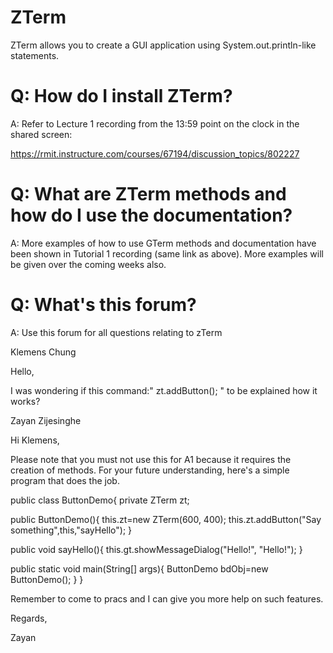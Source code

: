 # ZTerm
ZTerm allows you to create a GUI application using System.out.println-like statements.

# Q: How do I install ZTerm?

A: Refer to Lecture 1 recording from the 13:59 point on the clock in the shared screen:

https://rmit.instructure.com/courses/67194/discussion_topics/802227

 

# Q: What are ZTerm methods and how do I use the documentation?

A: More examples of how to use GTerm methods and documentation have been shown in Tutorial 1 recording (same link as above). More examples will be given over the coming weeks also.

 

# Q: What's this forum?

A: Use this forum for all questions relating to zTerm





Klemens Chung

Hello,

I was wondering if this command:" zt.addButton(); " to be explained how it works?

Zayan Zijesinghe

Hi Klemens,

Please note that you must not use this for A1 because it requires the creation of methods. For your future understanding, here's a simple program that does the job.

public class ButtonDemo{
   private ZTerm zt;

   public ButtonDemo(){
      this.zt=new ZTerm(600, 400);
      this.zt.addButton("Say something",this,"sayHello");
   }

   public void sayHello(){
      this.gt.showMessageDialog("Hello!", "Hello!");
   }

   public static void main(String[] args){
      ButtonDemo bdObj=new ButtonDemo();
   }
}
 

Remember to come to pracs and I can give you more help on such features.

Regards,

Zayan



